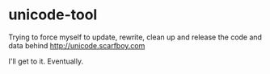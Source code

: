 # unicode-tool
Trying to force  myself to update, rewrite, clean up and release the code and data behind http://unicode.scarfboy.com

I'll get to it. Eventually.
